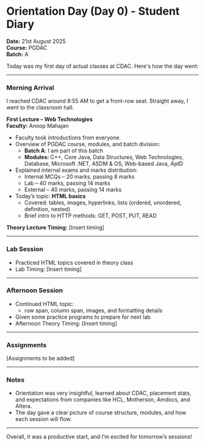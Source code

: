 # Orientation Day (Day 0) - Student Diary

**Date:** 21st August 2025  
**Course:** PGDAC  
**Batch:** A

Today was my first day of actual classes at CDAC. Here's how the day went:

---

### Morning Arrival
I reached CDAC around 8:55 AM to get a front-row seat. Straight away, I went to the classroom hall.

**First Lecture – Web Technologies**  
**Faculty:** Anoop Mahajan

- Faculty took introductions from everyone.  
- Overview of PGDAC course, modules, and batch division:
  - **Batch A**: I am part of this batch
  - **Modules:** C++, Core Java, Data Structures, Web Technologies, Database, Microsoft .NET, ASDM & OS, Web-based Java, AptD
- Explained internal exams and marks distribution:
  - Internal MCQs – 20 marks, passing 8 marks  
  - Lab – 40 marks, passing 14 marks  
  - External – 40 marks, passing 14 marks
- Today’s topic: **HTML basics**  
  - Covered: tables, images, hyperlinks, lists (ordered, unordered, definition, nested)  
  - Brief intro to HTTP methods: GET, POST, PUT, READ

**Theory Lecture Timing:** [Insert timing]

---

### Lab Session
- Practiced HTML topics covered in theory class  
- Lab Timing: [Insert timing]

---

### Afternoon Session
- Continued HTML topic:
  - row span, column span, images, and formatting details  
- Given some practice programs to prepare for next lab  
- Afternoon Theory Timing: [Insert timing]

---

### Assignments
[Assignments to be added]

---

### Notes
- Orientation was very insightful, learned about CDAC, placement stats, and expectations from companies like HCL, Motherson, Amdocs, and Altera.  
- The day gave a clear picture of course structure, modules, and how each session will flow.  

---

Overall, it was a productive start, and I’m excited for tomorrow’s sessions!
